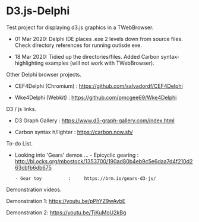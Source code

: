 # D3.js-Delphi

Test project for displaying d3.js graphics in a TWebBrowser.

- 01 Mar 2020:  Delphi IDE places .exe 2 levels down from source files.  Check directory references for running outisde exe.

- 18 Mar 2020:  Tidied up the directories/files.  Added Carbon syntax-highlighting examples (will not work with TWebBrowser).


Other Delphi browser projects.

- CEF4Delphi (Chromium)   :     https://github.com/salvadordf/CEF4Delphi

- Wke4Delphi (Webkit)     :     https://github.com/pmcgee69/Wke4Delphi


D3 / js  links.

- D3 Graph Gallery        :     https://www.d3-graph-gallery.com/index.html

- Carbon syntax h/lighter :     https://carbon.now.sh/


To-do List.

- Looking into 'Gears' demos ... 
      - Epicyclic gearing :     http://bl.ocks.org/mbostock/1353700/190ad80b4eb9c5e6daa7d4f210d263cbfb6db675
      
      - Gear toy          :     https://brm.io/gears-d3-js/


Demonstration videos.

Demonstration 1: https://youtu.be/pPhYZ9wAvbE

Demonstration 2: https://youtu.be/TjKuMoU2kBg

